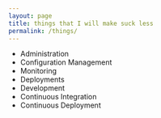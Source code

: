```yaml
---
layout: page
title: things that I will make suck less
permalink: /things/
---
```


* Administration
* Configuration Management
* Monitoring
* Deployments
* Development
* Continuous Integration
* Continuous Deployment


